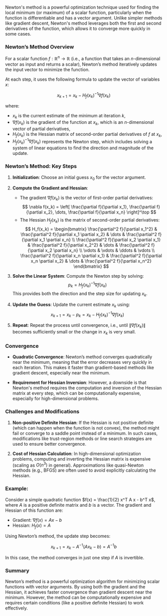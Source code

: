 Newton's method is a powerful optimization technique used for finding the local minimum (or maximum) of a scalar function, particularly when the function is differentiable and has a vector argument. Unlike simpler methods like gradient descent, Newton's method leverages both the first and second derivatives of the function, which allows it to converge more quickly in some cases.

### Newton’s Method Overview

For a scalar function $f: \mathbb{R}^n \to \mathbb{R}$ (i.e., a function that takes an $n$-dimensional vector as input and returns a scalar), Newton’s method iteratively updates the input vector to minimize the function.

At each step, it uses the following formula to update the vector of variables $x$:

$$x_{k+1} = x_k - H_f(x_k)^{-1} \nabla f(x_k)
$$

where:

- $x_k$ is the current estimate of the minimum at iteration $k$,
- $\nabla f(x_k)$ is the gradient of the function at $x_k$, which is an $n$-dimensional vector of partial derivatives,
- $H_f(x_k)$ is the Hessian matrix of second-order partial derivatives of $f$ at $x_k$,
- $H_f(x_k)^{-1} \nabla f(x_k)$ represents the Newton step, which includes solving a system of linear equations to find the direction and magnitude of the update.

### Newton’s Method: Key Steps

1. **Initialization**: Choose an initial guess $x_0$ for the vector argument.
   
2. **Compute the Gradient and Hessian**:
   - The gradient $\nabla f(x_k)$ is the vector of first-order partial derivatives:
     $$     \nabla f(x_k) = \left[ \frac{\partial f}{\partial x_1}, \frac{\partial f}{\partial x_2}, \dots, \frac{\partial f}{\partial x_n} \right]^\top
     $$
   - The Hessian $H_f(x_k)$ is the matrix of second-order partial derivatives:
     $$     H_f(x_k) = \begin{bmatrix}
     \frac{\partial^2 f}{\partial x_1^2} & \frac{\partial^2 f}{\partial x_1 \partial x_2} & \dots & \frac{\partial^2 f}{\partial x_1 \partial x_n} \\
     \frac{\partial^2 f}{\partial x_2 \partial x_1} & \frac{\partial^2 f}{\partial x_2^2} & \dots & \frac{\partial^2 f}{\partial x_2 \partial x_n} \\
     \vdots & \vdots & \ddots & \vdots \\
     \frac{\partial^2 f}{\partial x_n \partial x_1} & \frac{\partial^2 f}{\partial x_n \partial x_2} & \dots & \frac{\partial^2 f}{\partial x_n^2}
     \end{bmatrix}
     $$

3. **Solve the Linear System**: Compute the Newton step by solving:
   $$   p_k = H_f(x_k)^{-1} \nabla f(x_k)
   $$
   This provides both the direction and the step size for updating $x_k$.

4. **Update the Guess**: Update the current estimate $x_k$ using:
   $$   x_{k+1} = x_k - p_k = x_k - H_f(x_k)^{-1} \nabla f(x_k)
   $$

5. **Repeat**: Repeat the process until convergence, i.e., until $\| \nabla f(x_k) \|$ becomes sufficiently small or the change in $x_k$ is very small.

### Convergence

- **Quadratic Convergence**: Newton’s method converges quadratically near the minimum, meaning that the error decreases very quickly in each iteration. This makes it faster than gradient-based methods like gradient descent, especially near the minimum.
  
- **Requirement for Hessian Inversion**: However, a downside is that Newton's method requires the computation and inversion of the Hessian matrix at every step, which can be computationally expensive, especially for high-dimensional problems.

### Challenges and Modifications

1. **Non-positive Definite Hessian**: If the Hessian is not positive definite (which can happen when the function is not convex), the method might fail or converge to a saddle point instead of a minimum. In such cases, modifications like trust-region methods or line search strategies are used to ensure better convergence.

2. **Cost of Hessian Calculation**: In high-dimensional optimization problems, computing and inverting the Hessian matrix is expensive (scaling as $O(n^3)$ in general). Approximations like quasi-Newton methods (e.g., BFGS) are often used to avoid explicitly calculating the Hessian.

### Example:

Consider a simple quadratic function $f(x) = \frac{1}{2} x^T A x - b^T x$, where $A$ is a positive definite matrix and $b$ is a vector. The gradient and Hessian of this function are:

- Gradient: $\nabla f(x) = A x - b$
- Hessian: $H_f(x) = A$

Using Newton’s method, the update step becomes:

$$x_{k+1} = x_k - A^{-1} (A x_k - b) = A^{-1} b
$$

In this case, the method converges in just one step if $A$ is invertible.

### Summary

Newton’s method is a powerful optimization algorithm for minimizing scalar functions with vector arguments. By using both the gradient and the Hessian, it achieves faster convergence than gradient descent near the minimum. However, the method can be computationally expensive and requires certain conditions (like a positive definite Hessian) to work effectively.